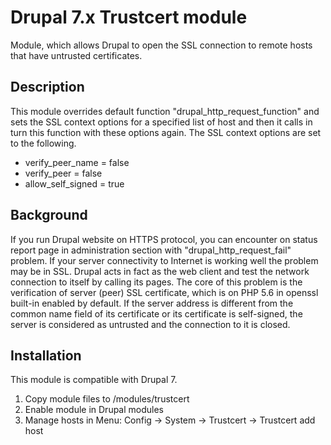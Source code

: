 # Drupal 7.x Trustcert module
Module, which allows Drupal to open the SSL connection to remote hosts that have untrusted certificates.
## Description
This module overrides default function "drupal_http_request_function" and sets the SSL context options for a specified list of host and then it calls in turn this function with these options again. The SSL context options are set to the following.
* verify_peer_name = false
* verify_peer = false
* allow_self_signed = true
## Background
If you run Drupal website on HTTPS protocol, you can encounter on status report page in administration section with "drupal_http_request_fail" problem. If your server connectivity to Internet is working well the problem may be in SSL. 
Drupal acts in fact as the web client and test the network connection to itself by calling its pages. The core of this problem is the verification of server (peer) SSL certificate, which is on PHP 5.6 in openssl built-in enabled by default. If the server address is different from the common name field of its certificate or its certificate is self-signed, the server is considered as untrusted and the connection to it is closed.
## Installation
This module is compatible with Drupal 7.
1. Copy module files to <drupal installation>/modules/trustcert
1. Enable module in Drupal modules
1. Manage hosts in Menu: Config -> System -> Trustcert -> Trustcert add host
